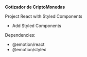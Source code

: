 **Cotizador de CriptoMonedas**

Project React with Styled Components

- Add Styled Components

Dependencies:
- @emotion/react
- @emotion/styled
